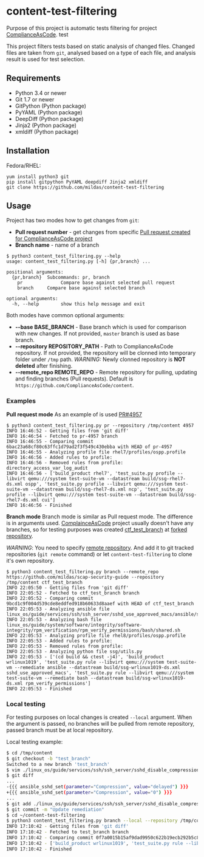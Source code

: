 # content-test-filtering
Purpose of this project is automatic tests filtering for project [ComplianceAsCode](https://github.com/ComplianceAsCode/content/).
test

This project filters tests based on static analysis of changed files. Changed files are taken from `git`, analysed based on a type of each file, and analysis result is used for test selection.

## Requirements
-  Python 3.4 or newer
-  Git 1.7 or newer
-  GitPython (Python package)
-  PyYAML (Python package)
-  DeepDiff (Python package)
-  Jinja2 (Python package)
-  xmldiff (Python package)

## Installation
Fedora/RHEL:
```
yum install python3 git
pip install gitpython PyYAML deepdiff Jinja2 xmldiff
git clone https://github.com/mildas/content-test-filtering
```

## Usage
Project has two modes how to get changes from `git`:
-  **Pull request number** - get changes from specific [Pull request created for ComplianceAsCode project](https://github.com/ComplianceAsCode/content/pulls)
-  **Branch name** - name of a branch
```
$ python3 content_test_filtering.py --help
usage: content_test_filtering.py [-h] {pr,branch} ...

positional arguments:
  {pr,branch}  Subcommands: pr, branch
    pr              Compare base against selected pull request
    branch     Compare base against selected branch

optional arguments:
  -h, --help        show this help message and exit
```

Both modes have common optional arguments:
-  **--base BASE_BRANCH** - Base branch which is used for comparison with new changes. If not provided, `master` branch is used as base branch.
-  **--repository REPOSITORY_PATH** - Path to ComplianceAsCode repository. If not provided, the repository will be clonned into temporary folder under `/tmp` path. *WARNING:* Newly clonned repository is **NOT deleted** after finishing.
-  **--remote_repo REMOTE_REPO** - Remote repository for pulling, updating and finding branches (Pull requests). Default is `https://github.com/ComplianceAsCode/content`.

### Examples
**Pull request mode**
As an example of is used [PR#4957](https://github.com/ComplianceAsCode/content/pull/4957)
```
$ python3 content_test_filtering.py pr --repository /tmp/content 4957
INFO 16:46:52 - Getting files from 'git diff'
INFO 16:46:54 - Fetched to pr-4957 branch
INFO 16:46:55 - Comparing commit 6bac23a68cf80c63ffc1d79ad2f3f549c430ebba with HEAD of pr-4957
INFO 16:46:55 - Analyzing profile file rhel7/profiles/ospp.profile
INFO 16:46:56 - Added rules to profile: 
INFO 16:46:56 - Removed rules from profile: directory_access_var_log_audit
INFO 16:46:56 - ['build_product rhel7', 'test_suite.py profile --libvirt qemu:///system test-suite-vm --datastream build/ssg-rhel7-ds.xml ospp', 'test_suite.py profile --libvirt qemu:///system test-suite-vm --datastream build/ssg-rhel7-ds.xml ncp', 'test_suite.py profile --libvirt qemu:///system test-suite-vm --datastream build/ssg-rhel7-ds.xml cui']
INFO 16:46:56 - Finished
```

**Branch mode**
Branch mode is similar as Pull request mode. The difference is in arguments used.
[ComplainceAsCode](https://github.com/ComplianceAsCode/content) project usually doesn't have any branches, so for testing purposes was created [ctf_test_branch](https://github.com/ComplianceAsCode/content/compare/master...mildas:ctf_test_branch) at [forked repository](https://github.com/mildas/scap-security-guide).

*WARNING*: You need to specify [remote repository](https://github.com/mildas/scap-security-guide). And add it to git tracked repositories (`git remote` command) or let `content-test-filtering` to clone it's own repository.
```
$ python3 content_test_filtering.py branch --remote_repo https://github.com/mildas/scap-security-guide --repository /tmp/content ctf_test_branch
INFO 22:05:50 - Getting files from 'git diff'
INFO 22:05:52 - Fetched to ctf_test_branch branch
INFO 22:05:52 - Comparing commit 9bcd1c9f004d539cde8eddfed918b60633d8aaef with HEAD of ctf_test_branch
INFO 22:05:53 - Analyzing ansible file linux_os/guide/services/ssh/ssh_server/sshd_use_approved_macs/ansible/shared.yml
INFO 22:05:53 - Analyzing bash file linux_os/guide/system/software/integrity/software-integrity/rpm_verification/rpm_verify_permissions/bash/shared.sh
INFO 22:05:53 - Analyzing profile file rhel8/profiles/ospp.profile
INFO 22:05:53 - Added rules to profile: 
INFO 22:05:53 - Removed rules from profile: 
INFO 22:05:53 - Analyzing python file ssg/utils.py
INFO 22:05:53 - ['(cd build && ctest -j4)', 'build_product wrlinux1019', 'test_suite.py rule --libvirt qemu:///system test-suite-vm --remediate ansible --datastream build/ssg-wrlinux1019-ds.xml sshd_use_approved_macs', 'test_suite.py rule --libvirt qemu:///system test-suite-vm --remediate bash --datastream build/ssg-wrlinux1019-ds.xml rpm_verify_permissions']
INFO 22:05:53 - Finished
```

### Local testing
For testing purposes on local changes is created `--local` argument.
When the argument is passed, no branches will be pulled from remote repository, passed branch must be at local repository.

Local testing example:
```bash
$ cd /tmp/content
$ git checkout -b "test_branch"
Switched to a new branch 'test_branch'
$ vim ./linux_os/guide/services/ssh/ssh_server/sshd_disable_compression/ansible/shared.yml # Change the file
$ git diff
...
-{{{ ansible_sshd_set(parameter="Compression", value="delayed") }}}
+{{{ ansible_sshd_set(parameter="Compression", value="0") }}}
...
$ git add ./linux_os/guide/services/ssh/ssh_server/sshd_disable_compression/ansible/shared.yml
$ git commit -m "Update remediation"
$ cd ~/content-test-filtering
$ python3 content_test_filtering.py branch --local --repository /tmp/content test_branch
INFO 17:10:42 - Getting files from 'git diff'
INFO 17:10:42 - Fetched to test_branch branch
INFO 17:10:42 - Comparing commit 0f7a0015b15af9dad9950c622b19ecb292b5c83f with HEAD of test_branch
INFO 17:10:42 - ['build_product wrlinux1019', 'test_suite.py rule --libvirt qemu:///system test-suite-vm --remediate ansible --datastream build/ssg-wrlinux1019-ds.xml sshd_disable_compression']
INFO 17:10:42 - Finished
```
